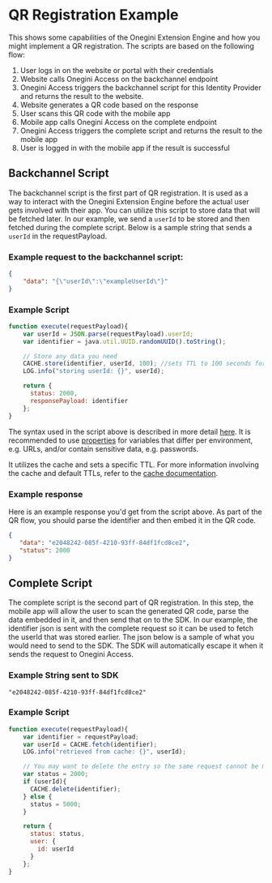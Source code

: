 # QR Registration Example
This shows some capabilities of the Onegini Extension Engine and how you might implement a QR registration. The scripts are based on the following flow:

1. User logs in on the website or portal with their credentials
2. Website calls Onegini Access on the backchannel endpoint
3. Onegini Access triggers the backchannel script for this Identity Provider and returns the result to the website.
4. Website generates a QR code based on the response
5. User scans this QR code with the mobile app
6. Mobile app calls Onegini Access on the complete endpoint
7. Onegini Access triggers the complete script and returns the result to the mobile app
8. User is logged in with the mobile app if the result is successful

## Backchannel Script

The backchannel script is the first part of QR registration. It is used as a way to interact with the Onegini Extension Engine before the actual user gets involved with
their app. You can utilize this script to store data that will be fetched later. In our example, we send a `userId` to be stored and then fetched during the 
complete script. Below is a sample string that sends a `userId` in the requestPayload.

### Example request to the backchannel script:
```json
{
    "data": "{\"userId\":\"exampleUserId\"}"
}
```

### Example Script

```js
function execute(requestPayload){
    var userId = JSON.parse(requestPayload).userId;
    var identifier = java.util.UUID.randomUUID().toString();

    // Store any data you need
    CACHE.store(identifier, userId, 100); //sets TTL to 100 seconds for this key.
    LOG.info("storing userId: {}", userId);

    return {
      status: 2000,
      responsePayload: identifier
    };
}
```

The syntax used in the script above is described in more detail [here](https://docs-single-tenant.onegini.com/msp/stable/extension-engine/topics/writing-scripts.html).
It is recommended to use [properties](../technical-app-management/extension-engine/extension-engine-properties.md) for variables that differ per environment, 
e.g. URLs, and/or contain sensitive data, e.g. passwords.

It utilizes the cache and sets a specific TTL. For more information involving the cache and default TTLs, refer to the [cache documentation](https://docs-single-tenant.onegini.com/msp/stable/extension-engine/configuration/setup-cache.html).


### Example response
Here is an example response you'd get from the script above. As part of the QR flow, you should parse the identifier and then embed it in the QR code.

```json
{
   "data": "e2048242-085f-4210-93ff-84df1fcd8ce2", 
   "status": 2000
}
```

## Complete Script

The complete script is the second part of QR registration. In this step, the mobile app will allow the user to scan the generated QR code, parse the data 
embedded in it, and then send that on to the SDK. In our example, the identifier json is sent with the complete request so it can be used to fetch the userId 
that was stored earlier. The json below is a sample of what you would need to send to the SDK. The SDK will automatically escape it when it sends the request 
to Onegini Access.


### Example String sent to SDK
```
"e2048242-085f-4210-93ff-84df1fcd8ce2"
```


### Example Script
```js
function execute(requestPayload){
    var identifier = requestPayload;
    var userId = CACHE.fetch(identifier);
    LOG.info("retrieved from cache: {}", userId);

    // You may want to delete the entry so the same request cannot be made again
    var status = 2000;
    if (userId){
      CACHE.delete(identifier);
    } else {
      status = 5000;
    }

    return {
      status: status,
      user: {
        id: userId
      }
    };
}
```
